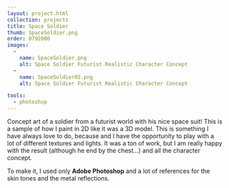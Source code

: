 ```yaml
---
layout: project.html
collection: projects
title: Space Soldier
thumb: SpaceSoldier.png
order: 0792000
images:
  -
    name: SpaceSoldier.png
    alt: Space Soldier Futurist Realistic Character Concept
  -
    name: SpaceSoldier02.png
    alt: Space Soldier Futurist Realistic Character Concept

tools:
  - photoshop
---
```


Concept art of a soldier from a futurist world with his nice space suit! This is a sample of how I paint in 2D like it was a 3D model. This is something I have always love to do, because and I have the opportunity to play with a lot of different textures and lights. It was a ton of work, but I am really happy with the result (although he end by the chest...) and all the character concept.

To make it, I used only **Adobe Photoshop** and a lot of references for the skin tones and the metal reflections.
